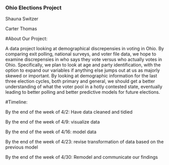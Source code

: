 ### Ohio Elections Project

Shauna Switzer

Carter Thomas

#About Our Project:

A data project looking at demographical discrepensies in voting in Ohio. By comparing exit polling, national surveys, and voter file data, we hope to examine discrepensies in who says they vote versus who actually votes in Ohio. Specifically, we plan to look at age and party identification, with the option to expand our variables if anything else jumps out at us as majorly skewed or important. By looking at demographic information for the last three election cycles, both primary and general, we should get a better understanding of what the voter pool in a hotly contested state, eventually leading to better polling and better predictive models for future elections. 

#Timeline:

By the end of the week of 4/2: Have data cleaned and tidied

By the end of the week of 4/9: visualize data

By the end of the week of 4/16: model data

By the end of the week of 4/23: revise transformation of data based on the previous model

By the end of the week of 4/30: Remodel and communicate our findings